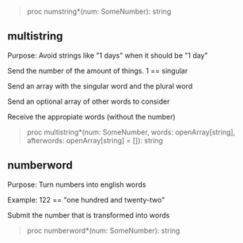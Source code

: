 >proc numstring*(num: SomeNumber): string

## multistring

Purpose: Avoid strings like "1 days" when it should be "1 day"

Send the number of the amount of things. 1 == singular

Send an array with the singular word and the plural word

Send an optional array of other words to consider

Receive the appropiate words (without the number)

>proc multistring*(num: SomeNumber, words: openArray[string], afterwords: openArray[string] = []): string

## numberword

Purpose: Turn numbers into english words

Example: 122 == "one hundred and twenty-two"

Submit the number that is transformed into words

>proc numberword*(num: SomeNumber): string